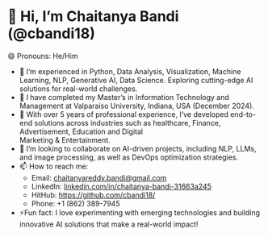 # 👋 Hi, I’m Chaitanya Bandi (@cbandi18)
  😄 Pronouns: He/Him

- 👀 I’m experienced in Python, Data Analysis, Visualization, Machine Learning, NLP, Generative AI, Data Science. Exploring cutting-edge AI solutions for real-world challenges.
- 🌱 I have completed my Master’s in Information Technology and Management at Valparaiso University, Indiana, USA (December 2024).
- 💼 With over 5 years of professional experience, I’ve developed end-to-end solutions across industries such as healthcare, Finance, Advertisement, Education and Digital   
      Marketing & Entertainment.
- 💞️ I’m looking to collaborate on AI-driven projects, including NLP, LLMs, and image processing, as well as DevOps optimization strategies.
- 📫 How to reach me:  
  - Email: [chaitanyareddy.bandi@gmail.com](mailto:chaitanyareddy.bandi@gmail.com)
  - LinkedIn: [linkedin.com/in/chaitanya-bandi-31663a245](https://www.linkedin.com/in/cb183)
  - HitHub: https://github.com/cbandi18/
  - Phone: +1 (862) 389-7945
- ⚡Fun fact: I love experimenting with emerging technologies and building innovative AI solutions that make a real-world impact!

<!---
cbandi18/cbandi18 is a ✨ special ✨ repository because its `README.md` (this file) appears on your GitHub profile.
You can click the Preview link to take a look at your changes.
--->

